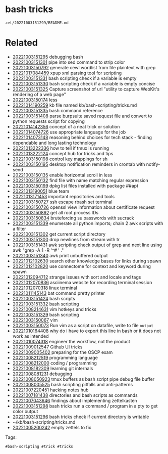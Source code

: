 # bash tricks

` zet/20221003151299/README.md `

# Related

- [20221003151295](/zet/20221003151295/README.md) debugging bash
- [20221003151301](/zet/20221003151301/README.md) pipe into sed command to strip color
- [20221003150792](/zet/20221003150792/README.md) generate cewl wordlist from file plaintext with grep
- [20221017084459](/zet/20221017084459/README.md) xpup xml parsing tool for scripting
- [20221003151331](/zet/20221003151331/README.md) bash scripting check if a variable is empty
- [20221003151330](/zet/20221003151330/README.md) bash scripting check if a variable is empty concise
- [20221003151325](/zet/20221003151325/README.md) Capture screenshot of url "utility to capture WebKit's rendering of a web page"
- [20221003150174](/zet/20221003150174/README.md) less
- [20221014190259](/zet/20221014190259/README.md) kb file named kb/bash-scripting/tricks.md
- [20221003151335](/zet/20221003151335/README.md) bash command reference
- [20221003151408](/zet/20221003151408/README.md) parse burpsuite saved request file and convert to python requests script for copying
- [20221014142356](/zet/20221014142356/README.md) concept of a neat trick or solution
- [20221014074726](/zet/20221014074726/README.md) use appropriate language for the job
- [20221014073148](/zet/20221014073148/README.md) reasoning behind choices for tech stack - finding dependable and long lasting technology
- [20221013222336](/zet/20221013222336/README.md) how to tell if tmux is running
- [20221013222124](/zet/20221013222124/README.md) concept hub for tricks and tips
- [20221003150198](/zet/20221003150198/README.md) control key mappings for sh
- [20221003150195](/zet/20221003150195/README.md) desktop notification reminders in crontab with notify-send
- [20221003150135](/zet/20221003150135/README.md) enable horizontal scroll in less
- [20221003150132](/zet/20221003150132/README.md) find file with name matching regular expression
- [20221003150199](/zet/20221003150199/README.md) dpkg list files installed with package ##apt
- [20221013190051](/zet/20221013190051/README.md) blue team
- [20221013171453](/zet/20221013171453/README.md) important repositories and tools
- [20221003150727](/zet/20221003150727/README.md) ssh escape rbash set terminal
- [20221003150726](/zet/20221003150726/README.md) openssl view information about certificate request
- [20221003150892](/zet/20221003150892/README.md) get all root process IDs
- [20221003150834](/zet/20221003150834/README.md) bruteforcing su passwords with sucrack
- [20221003151339](/zet/20221003151339/README.md) enumerate all python imports; chain 2 awk scripts with a filter
- [20221003151302](/zet/20221003151302/README.md) get current script directory
- [20221003151300](/zet/20221003151300/README.md) drop newlines from stream with tr
- [20221003151431](/zet/20221003151431/README.md) awk scripting check output of grep and next line using awk "grep -A 1 -R '^# ' ."
- [20221003151340](/zet/20221003151340/README.md) awk print unbuffered output
- [20221012102630](/zet/20221012102630/README.md) search other knowledge bases for links during spawn
- [20221012102820](/zet/20221012102820/README.md) use connectome for context and keyword during spawn
- [20221012094712](/zet/20221012094712/README.md) strange issues with sort and locale and tags
- [20221012070836](/zet/20221012070836/README.md) asciinema website for recording terminal session
- [20221012070318](/zet/20221012070318/README.md) linux terminal
- [20221011145143](/zet/20221011145143/README.md) bat command pretty printer
- [20221003151424](/zet/20221003151424/README.md) bash scripts
- [20221003151332](/zet/20221003151332/README.md) bash scripting
- [20221008214631](/zet/20221008214631/README.md) vim hotkeys and tricks
- [20221003151329](/zet/20221003151329/README.md) bash scripting
- [20221003150067](/zet/20221003150067/README.md) vim
- [20221003150073](/zet/20221003150073/README.md) Run vim as a script on datafile, write to file `output`
- [20221010164408](/zet/20221010164408/README.md) why do i have to export this line in bash or it does not work as intended
- [20221010074318](/zet/20221010074318/README.md) engineer the workflow, not the product
- [20221009012547](/zet/20221009012547/README.md) Github UI tricks
- [20221009005402](/zet/20221009005402/README.md) preparing for the OSCP exam
- [20221008212519](/zet/20221008212519/README.md) programming language
- [20221008212000](/zet/20221008212000/README.md) coding / programming
- [20221008182309](/zet/20221008182309/README.md) learning git internals
- [20221008081231](/zet/20221008081231/README.md) debugging
- [20221008050923](/zet/20221008050923/README.md) tmux buffers as bash script pipe debug file buffer
- [20221008005525](/zet/20221008005525/README.md) bash scripting pitfalls and anti-patterns
- [20221007220451](/zet/20221007220451/README.md) hacking notes hub
- [20221007181438](/zet/20221007181438/README.md) directories and bash scripts as commands
- [20221007043646](/zet/20221007043646/README.md) findings about implementing zettelkasten
- [20221003151298](/zet/20221003151298/README.md) bash tricks run a command / program in a pty to get color output
- [20221003151296](/zet/20221003151296/README.md) bash tricks check if current directory is writable
- ~/kb/bash-scripting/tricks.md
- [20221005200242](/zet/20221005200242/README.md) empty zettels to fix

Tags:

    #bash-scripting #trick #tricks 
